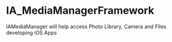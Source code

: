# IA_MediaManagerFramework
IAMediaManager will help access Photo Library, Camera and Files developing iOS Apps
